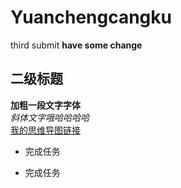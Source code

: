 # Yuanchengcangku
third submit
**have some change**
## 二级标题
**加粗一段文字字体**  
*斜体文字哦哈哈哈哈*  
[我的思维导图链接](http://www.processon.com/view/link/590f1d8de4b014dc3acae0d2)  
- 完成任务  
+ 完成任务 
